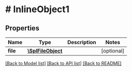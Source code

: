 # # InlineObject1

## Properties

Name | Type | Description | Notes
------------ | ------------- | ------------- | -------------
**file** | [**\SplFileObject**](\SplFileObject.md) |  | [optional] 

[[Back to Model list]](../../README.md#documentation-for-models) [[Back to API list]](../../README.md#documentation-for-api-endpoints) [[Back to README]](../../README.md)


